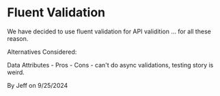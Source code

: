 # Fluent Validation

We have decided to use fluent validation for API validition ... for all these reason.


Alternatives Considered:

Data Attributes
    - Pros
    - Cons - can't do async validations, testing story is weird.

By Jeff on 9/25/2024